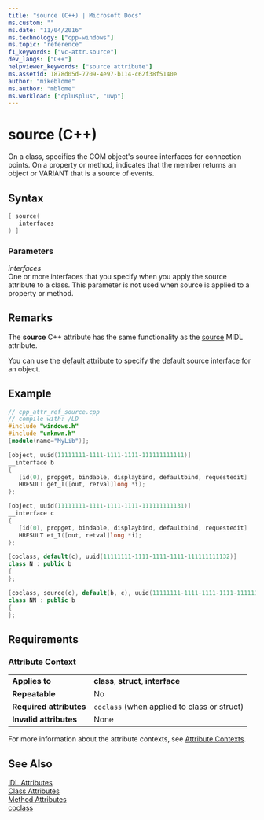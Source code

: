 ```yaml
---
title: "source (C++) | Microsoft Docs"
ms.custom: ""
ms.date: "11/04/2016"
ms.technology: ["cpp-windows"]
ms.topic: "reference"
f1_keywords: ["vc-attr.source"]
dev_langs: ["C++"]
helpviewer_keywords: ["source attribute"]
ms.assetid: 1878d05d-7709-4e97-b114-c62f38f5140e
author: "mikeblome"
ms.author: "mblome"
ms.workload: ["cplusplus", "uwp"]
---
```

# source (C++)

On a class, specifies the COM object's source interfaces for connection points. On a property or method, indicates that the member returns an object or VARIANT that is a source of events.

## Syntax

```cpp
[ source(
   interfaces
) ]
```

### Parameters

*interfaces*<br/>
One or more interfaces that you specify when you apply the source attribute to a class. This parameter is not used when source is applied to a property or method.

## Remarks

The **source** C++ attribute has the same functionality as the [source](/windows/desktop/Midl/source) MIDL attribute.

You can use the [default](../windows/default-cpp.md) attribute to specify the default source interface for an object.

## Example

```cpp
// cpp_attr_ref_source.cpp
// compile with: /LD
#include "windows.h"
#include "unknwn.h"
[module(name="MyLib")];

[object, uuid(11111111-1111-1111-1111-111111111111)]
__interface b
{
   [id(0), propget, bindable, displaybind, defaultbind, requestedit]
   HRESULT get_I([out, retval]long *i);
};

[object, uuid(11111111-1111-1111-1111-111111111131)]
__interface c
{
   [id(0), propget, bindable, displaybind, defaultbind, requestedit]
   HRESULT et_I([out, retval]long *i);
};

[coclass, default(c), uuid(11111111-1111-1111-1111-111111111132)]
class N : public b
{
};

[coclass, source(c), default(b, c), uuid(11111111-1111-1111-1111-111111111133)]
class NN : public b
{
};
```

## Requirements

### Attribute Context

|||
|-|-|
|**Applies to**|**class**, **struct**, **interface**|
|**Repeatable**|No|
|**Required attributes**|`coclass` (when applied to class or struct)|
|**Invalid attributes**|None|

For more information about the attribute contexts, see [Attribute Contexts](../windows/attribute-contexts.md).

## See Also

[IDL Attributes](../windows/idl-attributes.md)<br/>
[Class Attributes](../windows/class-attributes.md)<br/>
[Method Attributes](../windows/method-attributes.md)<br/>
[coclass](../windows/coclass.md)  